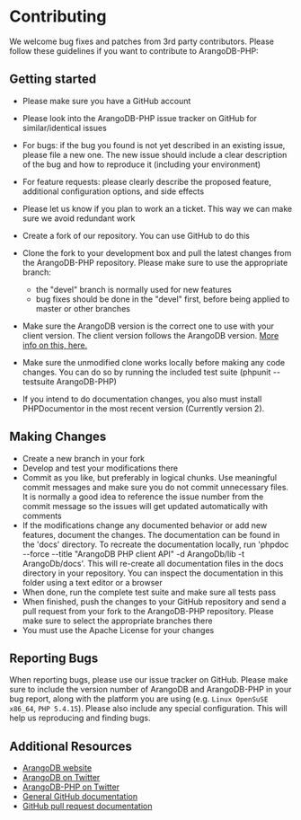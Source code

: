 # Contributing

We welcome bug fixes and patches from 3rd party contributors.
Please follow these guidelines if you want to contribute to ArangoDB-PHP:

## Getting started

* Please make sure you have a GitHub account
* Please look into the ArangoDB-PHP issue tracker on GitHub for similar/identical issues
* For bugs: if the bug you found is not yet described in an existing issue, please file a new one. The new issue should include a clear description of the bug and how to reproduce it (including your environment)
* For feature requests: please clearly describe the proposed feature, additional configuration options, and side effects
* Please let us know if you plan to work an a ticket. This way we can make sure we avoid redundant work

* Create a fork of our repository. You can use GitHub to do this
* Clone the fork to your development box and pull the latest changes from the ArangoDB-PHP repository. Please make sure to use the appropriate branch:
  * the "devel" branch is normally used for new features
  * bug fixes should be done in the "devel" first, before being applied to master or other branches
* Make sure the ArangoDB version is the correct one to use with your client version. The client version follows the ArangoDB version. [More info on this, here.](https://github.com/arangodb/ArangoDB-PHP/wiki/Important-versioning-information-on-ArangoDB-PHP)
* Make sure the unmodified clone works locally before making any code changes. You can do so by running the included test suite (phpunit --testsuite ArangoDB-PHP)
* If you intend to do documentation changes, you also must install PHPDocumentor in the most recent version (Currently version 2).

## Making Changes

* Create a new branch in your fork
* Develop and test your modifications there
* Commit as you like, but preferably in logical chunks. Use meaningful commit messages and make sure you do not commit unnecessary files. It is normally a good idea to reference the issue number from the commit message so the issues will get updated automatically with comments
* If the modifications change any documented behavior or add new features, document the changes. The documentation can be found in the 'docs' directory. To recreate the documentation locally, run 'phpdoc --force --title "ArangoDB PHP client API" -d ArangoDb/lib -t ArangoDb/docs'. This will re-create all documentation files in the docs directory in your repository. You can inspect the documentation in this folder using a text editor or a browser
* When done, run the complete test suite and make sure all tests pass
* When finished, push the changes to your GitHub repository and send a pull request from your fork to the ArangoDB-PHP repository. Please make sure to select the appropriate branches there
* You must use the Apache License for your changes

## Reporting Bugs

When reporting bugs, please use our issue tracker on GitHub.
Please make sure to include the version number of ArangoDB and ArangoDB-PHP in your bug report, along with the platform you are using (e.g. `Linux OpenSuSE x86_64`, `PHP 5.4.15`).
Please also include any special configuration.
This will help us reproducing and finding bugs.

## Additional Resources

* [ArangoDB website](https://www.arangodb.com/)
* [ArangoDB on Twitter](https://twitter.com/arangodb)
* [ArangoDB-PHP on Twitter](https://twitter.com/arangodbphp)
* [General GitHub documentation](https://help.github.com/)
* [GitHub pull request documentation](https://help.github.com/send-pull-requests)
